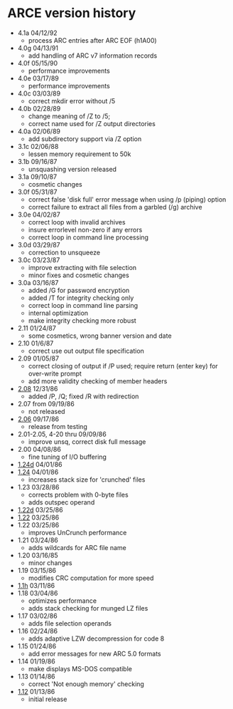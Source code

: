 # ARCE version history

- 4.1a 04/12/92
  - process ARC entries after ARC EOF (h1A00)
- 4.0g 04/13/91
  - add handling of ARC v7 information records
- 4.0f 05/15/90
  - performance improvements
- 4.0e 03/17/89
  - performance improvements
- 4.0c 03/03/89
  - correct mkdir error without /5
- 4.0b 02/28/89
  - change meaning of /Z to /5;
  - correct name used for /Z output directories
- 4.0a 02/06/89
  - add subdirectory support via /Z option
- 3.1c 02/06/88
  - lessen memory requirement to 50k
- 3.1b 09/16/87
  - unsquashing version released
- 3.1a 09/10/87
  - cosmetic changes
- 3.0f 05/31/87
  - correct false 'disk full' error message when using /p (piping) option
  - correct failure to extract all files from a garbled (/g) archive
- 3.0e 04/02/87
  - correct loop with invalid archives
  - insure errorlevel non-zero if any errors
  - correct loop in command line processing
- 3.0d 03/29/87
  - correction to unsqueeze
- 3.0c 03/23/87
  - improve extracting with file selection
  - minor fixes and cosmetic changes
- 3.0a 03/16/87
  - added /G for password encryption
  - added /T for integrity checking only
  - correct loop in command line parsing
  - internal optimization
  - make integrity checking more robust
- 2.11 01/24/87
  - some cosmetics, wrong banner version and date
- 2.10 01/6/87 
  - correct use out output file specification
- 2.09 01/05/87
  - correct closing of output if /P used; require return (enter key) for over-write prompt
  - add more validity checking of member headers
- [2.08](2.08) 12/31/86
  - added /P, /Q; fixed /R with redirection
- 2.07 from 09/19/86
  - not released
- [2.06](2.06) 09/17/86
  - release from testing
- 2.01-2.05, 4-20 thru 09/09/86
  - improve unsq, correct disk full message
- 2.00 04/08/86
  - fine tuning of I/O buffering
- [1.24d](1.24d) 04/01/86
- [1.24](1.24) 04/01/86
  - increases stack size for 'crunched' files
- 1.23 03/28/86
  - corrects problem with 0-byte files
  - adds outspec operand
- [1.22d](1.22d) 03/25/86
- [1.22](1.22d) 03/25/86
- 1.22 03/25/86
  - improves UnCrunch performance
- 1.21 03/24/86
  - adds wildcards for ARC file name
- 1.20 03/16/85
  - minor changes
- 1.19 03/15/86
  - modifies CRC computation for more speed
- [1.1h](1.1h) 03/11/86
- 1.18 03/04/86
  - optimizes performance
  - adds stack checking for munged LZ files
- 1.17 03/02/86
  - adds file selection operands
- 1.16 02/24/86
  - adds adaptive LZW decompression for code 8
- 1.15 01/24/86
  - add error messages for new ARC 5.0 formats
- 1.14 01/19/86
  - make displays MS-DOS compatible
- 1.13 01/14/86
  - correct 'Not enough memory' checking
- [1.12](1.12) 01/13/86
  - initial release
